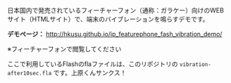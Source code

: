 日本国内で発売されているフィーチャーフォン（通称：ガラケー）向けのWEBサイト（HTMLサイト）で、端末のバイブレーションを鳴らすデモです。

**デモページ：** http://hkusu.github.io/jp_featurephone_fash_vibration_demo/

※フィーチャーフォンで閲覧してください

ここで利用しているFlashのflaファイルは、このリポジトリの `vibration-after10sec.fla` です。上原くんサンクス！




